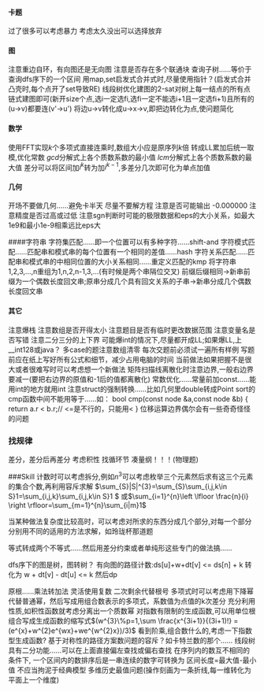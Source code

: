 #### 卡题
过了很多可以考虑暴力
考虑太久没出可以选择放弃

#### 图
注意重边自环，有向图还是无向图
注意是否存在多个联通块
查询子树……等价于查询dfs序下的一个区间
用map,set启发式合并式时,尽量使用指针？(启发式合并凸壳时,每个点开了set导致RE)
线段树优化建图的2-sat对树上每一结点的所有点链式建图即可(新开size个点,选i一定选fi,选fi一定不能选i+1且一定选fi+1)且所有的(u->v)都要连(v'->u')
将边u->v转化成u->x->v,即把边转化为点,使问题简化

#### 数学
使用FFT实现$k$个多项式直接连乘时,数组大小应是原序列$k$倍
转成LL累加后统一取模,优化常数
$gcd$分解式上各个质数系数的最小值
$lcm$分解式上各个质数系数的最大值
差分可以将区间加$i^{k}$转为加$i^{k-1}$,多差分几次即可化为单点加值

#### 几何
开场不要做几何……避免卡半天
尽量不要解方程
注意是否可能输出 -0.000000
注意精度是否过高或过低
注意sgn判断时可能的极限数据和eps的大小关系，如最大1e9和最小1e-9相乘远比eps大

####字符串
字符集匹配……即一个位置可以有多种字符……shift-and
字符模式匹配……匹配串和模式串的每个位置有一个相同的差值……hash
字符关系匹配……匹配串和模式串的中相同位置的大小关系相同……重定义匹配的kmp
将字符串1,2,3,…,n重组为1,n,2,n-1,3,…(有时候是两个串隔位交叉) 前缀后缀相同->新串前缀为一个偶数长度回文串;原串分成几个具有回文关系的子串->新串分成几个偶数长度回文串

#### 其它
注意爆栈
注意数组是否开得太小
注意题目是否有临时更改数据范围
注意变量名是否写错
注意二分三分的上下界
可能爆int的情况下,尽量都开成LL;如果爆LL,上__int128或java？
多case的题注意数组清零
每次交题前必须试一遍所有样例
写题前应在纸上写好所有公式和细节，减少占用电脑的时间
当前做法如果把握不是很大或者很难写时可以考虑想一个新做法
矩阵扫描线离散化时注意边界,一般右边界要减一(要把右边界的原值和-1后的值都离散化)
常数优化……常量前加const……能用int的地方就用int
注意struct的强制转换……比如几何里double转成Point
sort的cmp函数中间不能用等于……如：
bool cmp(const node &a,const node &b) {
    return a.r < b.r;//  <=是不行的，只能用<
}
位移运算边界偶尔会有一些奇奇怪怪的问题

### 找规律
差分，差分后再差分
考虑积性
找循环节
凑量纲！！！(物理题)

###Skill
计数时可以考虑拆分,例如$n^{3}$可以考虑枚举三个元素然后求有这三个元素的集合个数,再利用容斥求解
$\sum_{S}|S|^{3}=\sum_{S}\sum_{i,j,k\in S}1=\sum_{i,j,k}\sum_{i,j,k\in S}1 $
或$\sum_{i=1}^{n}\left \lfloor \frac{n}{i} \right \rfloor=\sum_{m=1}^{n}\sum_{i|m}1$

当某种做法复杂度比较高时，可以考虑对所求的东西分成几个部分,对每一个部分分别用不同的适用的方法求解，如玲珑杯那道题

等式转成两个不等式……然后用差分约束或者单纯形这些专门的做法搞……

dfs序下的图是树，图转树？
有向图的路径计数:ds[u]+w+dt[v] <= ds[n] + k 转化为  w + dt[v] - dt[u] <= k  然后dp

原根……乘法转加法
灵活使用复数
二次剩余代替根号
多项式时可以考虑用下降幂代替普通幂，然后写成用组合数表示的多项式，系数值为点值的k次差分
充分利用性质,如积性函数就考虑分离出一个质数幂
对指数有限制的生成函数,可以用单位根组合写成生成函数的缩写式$(w^{3}\%p=1,\sum \frac{x^{3i+1}}{(3i+1)!} = (e^{x}+w^{2}e^{wx}+we^{w^{2}x})/3)$
看到阶乘,组合数什么的,考虑一下指数型生成函数?
基于对称性的路径方案数问题的容斥？如卡特兰数的那个……
线段树具有二分功能……可以在上面直接偏左查找或偏右查找
在序列内的数互不相同的条件下, 一个区间内的数排序后是一串连续的数字可转换为 区间长度=最大值-最小值
不应当拘泥于经典模型
多维历史最值问题(操作刻画为一条折线,每一维转化为平面上一个维度)
